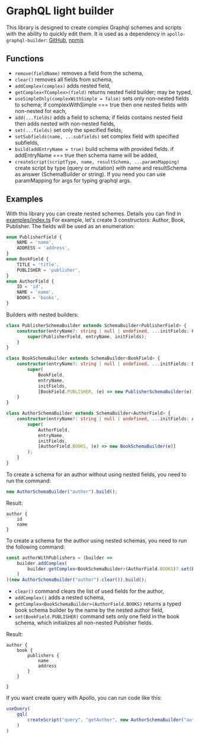# GraphQL light builder

This library is designed to create complex Graphql schemes and scripts with the ability to quickly edit them.
It is used as a dependency in `apollo-graphql-builder`: [GitHub](https://github.com/scala-12/graphql-builder/tree/main/ts-apollo-graphql-builder), [npmjs](https://www.npmjs.com/package/apollo-graphql-builder)

## Functions

- `remove(fieldName)` removes a field from the schema,
- `clear()` removes all fields from schema,
- `addComplex(complex)` adds nested field,
- `getComplex<TComplex>(field)` returns nested field builder; may be typed,
- `useSimpleOnly(complexWithSimple = false)` sets only non-nested fields to schema; if complexWithSimple === true then one nested fields with non-nested for each,
- `add(...fields)` adds a field to schema; if fields contains nested field then adds nested with non-nested fields,
- `set(...fields)` set only the specified fields,
- `setSubfields(name, ...subfields)` set complex field with specified subfields,
- `build(addEntryName = true)` build schema with provided fields. if addEntryName === true then schema name will be added,
- `createScript(scriptType, name, resultSchema, ...paramsMapping)` create script by type (query or mutation) with name and resultSchema as answer (SchemaBuilder or string). If you need you can use paramMapping for args for typing graphql args.

## Examples

With this library you can create nested schemes.
Details you can find in [examples/index.ts](https://github.com/scala-12/graphql-builder/tree/main/ts-graphql-light-builder/examples/index.ts)
For example, let's create 3 constructors: Author, Book, Publisher.
The fields will be used as an enumeration:

```ts
enum PublisherField {
    NAME = 'name',
    ADDRESS = 'address',
}
enum BookField {
    TITLE = 'title',
    PUBLISHER = 'publisher',
}
enum AuthorField {
    ID = 'id',
    NAME = 'name',
    BOOKS = 'books',
}
```

Builders with nested builders:

```ts
class PublisherSchemaBuilder extends SchemaBuilder<PublisherField> {
    constructor(entryName?: string | null | undefined, ...initFields: PublisherField[]) {
        super(PublisherField, entryName, initFields);
    }
}

class BookSchemaBuilder extends SchemaBuilder<BookField> {
    constructor(entryName?: string | null | undefined, ...initFields: BookField[]) {
        super(
            BookField,
            entryName,
            initFields,
            [BookField.PUBLISHER, (e) => new PublisherSchemaBuilder(e)]);
    }
}

class AuthorSchemaBuilder extends SchemaBuilder<AuthorField> {
    constructor(entryName?: string | null | undefined, ...initFields: AuthorField[]) {
        super(
            AuthorField,
            entryName,
            initFields,
            [AuthorField.BOOKS, (e) => new BookSchemaBuilder(e)]
        );
    }
}
```

To create a schema for an author without using nested fields, you need to run the command:

```ts
new AuthorSchemaBuilder("author").build();
```

Result:

```
author {
    id
    name
}
```

To create a schema for the author using nested schemas, you need to run the following command:

```ts
const authorWithPublishers = (builder =>
    builder.addComplex(
        builder.getComplex<BookSchemaBuilder>(AuthorField.BOOKS)?.set(BookField.PUBLISHER)
    )
)(new AuthorSchemaBuilder("author").clear()).build();
```

- `clear()` command clears the list of used fields for the author,
- `addComplex()` adds a nested schema,
- `getComplex<BookSchemaBuilder>(AuthorField.BOOKS)` returns a typed book schema builder by the name by the nested author field,
- `set(BookField.PUBLISHER)` command sets only one field in the book schema, which initializes all non-nested Publisher fields.

Result:

```
author {
    book {
        publishers {
            name
            address
        }
    }

}
```

If you want create query with Apollo, you can run code like this:

```ts
useQuery(
    gql(
        createScript("query", "getAuthor", new AuthorSchemaBuilder("author").build())
    )
)
```